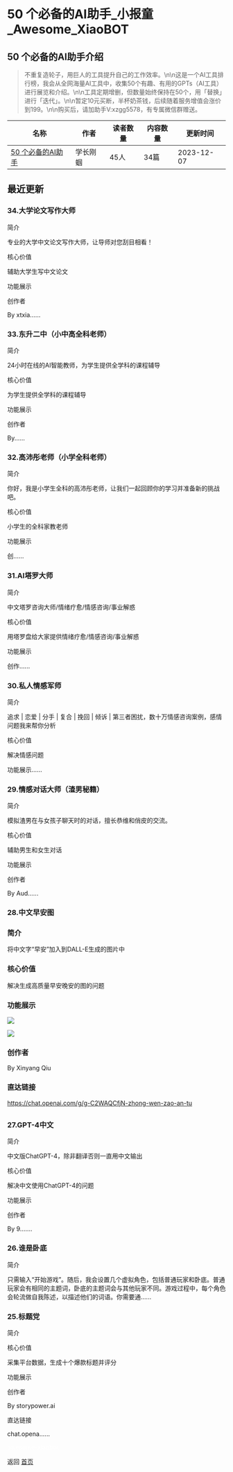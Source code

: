 # 50 个必备的AI助手_小报童_Awesome_XiaoBOT

## 50 个必备的AI助手介绍
> 不重复造轮子，用巨人的工具提升自己的工作效率。\n\n这是一个AI工具排行榜，我会从全网海量AI工具中，收集50个有趣、有用的GPTs（AI工具）进行展览和介绍。\n\n工具定期增删，但数量始终保持在50个，用「替换」进行「迭代」。\n\n暂定10元买断，半杯奶茶钱，后续随着服务增值会涨价到199。\n\n购买后，请加助手V:xzgg5578，有专属微信群赠送。  
  


|名称|作者|读者数量|内容数量|更新时间|
|---|---|---|---|---|
|[50 个必备的AI助手](https://xiaobot.net/p/gpts47?refer=0b133df9-27dc-423b-8101-639049001c13)|学长刚蝈|45人|34篇|2023-12-07|

## 最近更新
### 34.大学论文写作大师

简介

专业的大学中文论文写作大师，让导师对您刮目相看！

核心价值

辅助大学生写中文论文

功能展示

创作者

By xtxia......

### 33.东升二中（小中高全科老师）

简介

24小时在线的AI智能教师，为学生提供全学科的课程辅导

核心价值

为学生提供全学科的课程辅导

功能展示

创作者

By......

### 32.高沛彤老师（小学全科老师）

简介

你好，我是小学生全科的高沛彤老师，让我们一起回顾你的学习并准备新的挑战吧。

核心价值

小学生的全科家教老师

功能展示

创......

### 31.AI塔罗大师

简介

中文塔罗咨询大师/情绪疗愈/情感咨询/事业解惑

核心价值

用塔罗盘给大家提供情绪疗愈/情感咨询/事业解惑

功能展示

创作......

### 30.私人情感军师

简介

追求 | 恋爱 | 分手 | 复合 | 挽回 | 倾诉 | 第三者困扰，数十万情感咨询案例，感情问题我来帮你分析

核心价值

解决情感问题

功能展示......

### 29.情感对话大师（渣男秘籍）

简介

模拟渣男在与女孩子聊天时的对话，擅长恭维和俏皮的交流。

核心价值

辅助男生和女生对话

功能展示

创作者

By Aud......

### 28.中文早安图

### 简介

将中文字“早安”加入到DALL-E生成的图片中

### 核心价值

解决生成高质量早安晚安的图的问题

### 功能展示

![](https://static.xiaobot.net/file/2023-12-07/54091/7b93644e4c619b802cdbab151e5b05f7.png)

![](https://static.xiaobot.net/file/2023-12-07/54091/449fc62ad00286b1d3e47b2645673693.png)

### 创作者

By Xinyang Qiu

### 直达链接

<https://chat.openai.com/g/g-C2WAQCfjN-zhong-wen-zao-an-tu>

##

### 27.GPT-4中文

简介

中文版ChatGPT-4，除非翻译否则一直用中文输出

核心价值

解决中文使用ChatGPT-4的问题

功能展示

创作者

By 9.......

### 26.谁是卧底

简介

只需输入“开始游戏”。随后，我会设置几个虚拟角色，包括普通玩家和卧底。普通玩家会有相同的主题词，卧底的主题词会与其他玩家不同。游戏过程中，每个角色会轮流做自我陈述，以描述他们的词语。你需要通......

### 25.标题党

简介

核心价值

采集平台数据，生成十个爆款标题并评分

功能展示

创作者

By storypower.ai

直达链接

chat.opena......


<a href="https://github.com/Reno9527/awesome-xiaobot" style="color: white; text-decoration: none;">awesome-xiaobot</a>

返回 [首页](../README.md)
